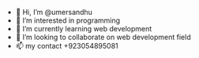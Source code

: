 - 👋 Hi, I’m @umersandhu
- 👀 I’m interested in programming
- 🌱 I’m currently learning web development
- 💞️ I’m looking to collaborate on web development field
- 📫 my contact +923054895081
